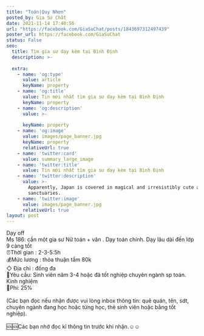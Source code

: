 ```yaml
---
title: "Toán|Quy Nhơn"
posted_by: Gia Sư Chất
date: 2021-11-14 17:40:56
url: "https://facebook.com/GiaSuChat/posts/1843697312497439"
poster_url: https://facebook.com/GiaSuChat
status: False
seo:
  title: Tìm gia sư dạy kèm tại Bình Định
  description: >-
    
  extra:
    - name: 'og:type'
      value: article
      keyName: property
    - name: 'og:title'
      value: Tin mới nhất tìm gia sư dạy kèm tại Bình Định
      keyName: property
    - name: 'og:description'
      value: >-
        
      keyName: property
    - name: 'og:image'
      value: images/page_banner.jpg
      keyName: property
      relativeUrl: true
    - name: 'twitter:card'
      value: summary_large_image
    - name: 'twitter:title'
      value: Tin mới nhất tìm gia sư dạy kèm tại Bình Định
    - name: 'twitter:description'
      value: >-
        Apparently, Japan is covered in magical and irresistibly cute animal
        sanctuaries.
    - name: 'twitter:image'
      value: images/page_banner.jpg
      relativeUrl: true
layout: post
---
```

Dạy off<br>Ms 186: cần một gia sư Nữ toán + văn . Dạy toán chính. Dạy lâu dài đến lớp 9 càng tốt<br>⏰Thời gian : 2-3-5:5h<br>💰Mức lương : thỏa thuận tầm 80k<br>◇ Địa chỉ : đống đa<br>📒Yêu cầu: Sinh viên năm 3-4 hoặc đã tốt nghiệp chuyên ngành sp toán. Kinh nghiệm<br>💸Phí: 25%<br><br>(Các bạn đọc nếu nhận được vui lòng inbox thông tin: quê quán, tên, sdt, chuyên ngành đang học hoặc từng học, thẻ sinh viên hoặc bằng tốt nghiệp).<br><br>🆘🆘Các bạn nhớ đọc kĩ thông tin trước khi nhận.☺️☺️
